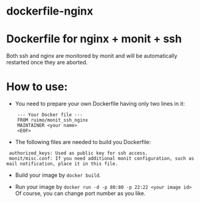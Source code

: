 dockerfile-nginx
================

# Dockerfile for nginx + monit + ssh

Both ssh and nginx are monitored by monit and will be automatically restarted once they are aborted.

# How to use:

* You need to prepare your own Dockerfile having only two lines in it:
```
    --- Your Docker file ---
    FROM ruimo/monit_ssh_nginx
    MAINTAINER <your name>
    <EOF>
```

* The following files are needed to build you Dockerfile:
```
 authorized_keys: Used as public key for ssh access.
 monit/misc.conf: If you need additional monit configuration, such as mail notification, place it in this file.
```

* Build your image by ```docker build```.

* Run your image by ```docker run -d -p 80:80 -p 22:22 <your image id>```
 Of course, you can change port number as you like.
